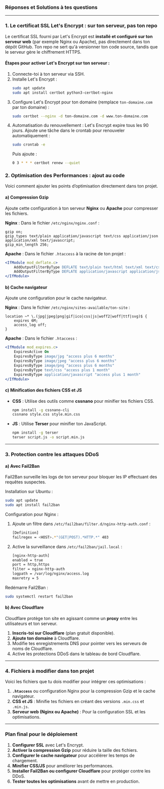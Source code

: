 ### Réponses et Solutions à tes questions

---

### 1. **Le certificat SSL Let's Encrypt : sur ton serveur, pas ton repo**

Le certificat SSL fourni par Let's Encrypt est **installé et configuré sur ton serveur web** (par exemple Nginx ou Apache), pas directement dans ton dépôt GitHub. Ton repo ne sert qu'à versionner ton code source, tandis que le serveur gère le chiffrement HTTPS.

#### Étapes pour activer Let's Encrypt sur ton serveur :

1. Connecte-toi à ton serveur via SSH.
2. Installe Let's Encrypt :
   ```bash
   sudo apt update
   sudo apt install certbot python3-certbot-nginx
   ```
3. Configure Let's Encrypt pour ton domaine (remplace `ton-domaine.com` par ton domaine) :
   ```bash
   sudo certbot --nginx -d ton-domaine.com -d www.ton-domaine.com
   ```
4. Automatisation du renouvellement :
   Let's Encrypt expire tous les 90 jours. Ajoute une tâche dans le crontab pour renouveler automatiquement :
   ```bash
   sudo crontab -e
   ```
   Puis ajoute :
   ```bash
   0 3 * * * certbot renew --quiet
   ```

### 2. **Optimisation des Performances : ajout au code**

Voici comment ajouter les points d’optimisation directement dans ton projet.

#### a) Compression Gzip

Ajoute cette configuration à ton serveur **Nginx** ou **Apache** pour compresser les fichiers.

**Nginx** :
Dans le fichier `/etc/nginx/nginx.conf` :

```nginx
gzip on;
gzip_types text/plain application/javascript text/css application/json application/xml text/javascript;
gzip_min_length 256;
```

**Apache** :
Dans le fichier `.htaccess` à la racine de ton projet :

```apache
<IfModule mod_deflate.c>
    AddOutputFilterByType DEFLATE text/plain text/html text/xml text/css
    AddOutputFilterByType DEFLATE application/javascript application/json application/xml
</IfModule>
```

#### b) Cache navigateur

Ajoute une configuration pour le cache navigateur.

**Nginx** :
Dans le fichier `/etc/nginx/sites-available/ton-site` :

```nginx
location ~* \.(jpg|jpeg|png|gif|ico|css|js|woff2|woff|ttf|svg)$ {
    expires 6M;
    access_log off;
}
```

**Apache** :
Dans le fichier `.htaccess` :

```apache
<IfModule mod_expires.c>
    ExpiresActive On
    ExpiresByType image/jpg "access plus 6 months"
    ExpiresByType image/jpeg "access plus 6 months"
    ExpiresByType image/png "access plus 6 months"
    ExpiresByType text/css "access plus 1 month"
    ExpiresByType application/javascript "access plus 1 month"
</IfModule>
```

#### c) Minification des fichiers CSS et JS

- **CSS** : Utilise des outils comme **cssnano** pour minifier tes fichiers CSS.
  ```bash
  npm install -g cssnano-cli
  cssnano style.css style.min.css
  ```
- **JS** : Utilise **Terser** pour minifier ton JavaScript.
  ```bash
  npm install -g terser
  terser script.js -o script.min.js
  ```

---

### 3. **Protection contre les attaques DDoS**

#### a) Avec Fail2Ban

Fail2Ban surveille les logs de ton serveur pour bloquer les IP effectuant des requêtes suspectes.

Installation sur Ubuntu :

```bash
sudo apt update
sudo apt install fail2ban
```

Configuration pour Nginx :

1. Ajoute un filtre dans `/etc/fail2ban/filter.d/nginx-http-auth.conf` :
   ```bash
   [Definition]
   failregex = <HOST>.*"(GET|POST).*HTTP.*" 403
   ```
2. Active la surveillance dans `/etc/fail2ban/jail.local` :
   ```bash
   [nginx-http-auth]
   enabled = true
   port = http,https
   filter = nginx-http-auth
   logpath = /var/log/nginx/access.log
   maxretry = 5
   ```

Redémarre Fail2Ban :

```bash
sudo systemctl restart fail2ban
```

#### b) Avec Cloudflare

Cloudflare protège ton site en agissant comme un **proxy** entre les utilisateurs et ton serveur.

1. **Inscris-toi sur Cloudflare** (plan gratuit disponible).
2. **Ajoute ton domaine** à Cloudflare.
3. Modifie tes enregistrements DNS pour pointer vers les serveurs de noms de Cloudflare.
4. Active les protections DDoS dans le tableau de bord Cloudflare.

---

### 4. **Fichiers à modifier dans ton projet**

Voici les fichiers que tu dois modifier pour intégrer ces optimisations :

1. **`.htaccess`** ou configuration Nginx pour la compression Gzip et le cache navigateur.
2. **CSS et JS** : Minifie tes fichiers en créant des versions `.min.css` et `.min.js`.
3. **Serveur web (Nginx ou Apache)** : Pour la configuration SSL et les optimisations.

---

### Plan final pour le déploiement

1. **Configurer SSL** avec Let's Encrypt.
2. **Activer la compression Gzip** pour réduire la taille des fichiers.
3. **Configurer le cache navigateur** pour accélérer les temps de chargement.
4. **Minifier CSS/JS** pour améliorer les performances.
5. **Installer Fail2Ban ou configurer Cloudflare** pour protéger contre les DDoS.
6. **Tester toutes les optimisations** avant de mettre en production.
